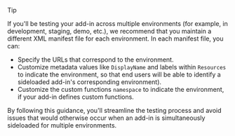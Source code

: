 > [!TIP]
> If you'll be testing your add-in across multiple environments (for example, in development, staging, demo, etc.), we recommend that you maintain a different XML manifest file for each environment. In each manifest file, you can:
> - Specify the URLs that correspond to the environment.
> - Customize metadata values like `DisplayName` and labels within `Resources` to indicate the environment, so that end users will be able to identify a sideloaded add-in's corresponding environment). 
> - Customize the custom functions `namespace` to indicate the environment, if your add-in defines custom functions.
> 
> By following this guidance, you'll streamline the testing process and avoid issues that would otherwise occur when an add-in is simultaneously sideloaded for multiple environments.